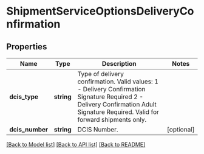 # ShipmentServiceOptionsDeliveryConfirmation

## Properties
Name | Type | Description | Notes
------------ | ------------- | ------------- | -------------
**dcis_type** | **string** | Type of delivery confirmation.  Valid values:  1 - Delivery Confirmation Signature Required 2 - Delivery Confirmation Adult Signature Required. Valid for forward shipments only. | 
**dcis_number** | **string** | DCIS Number. | [optional] 

[[Back to Model list]](../../README.md#documentation-for-models) [[Back to API list]](../../README.md#documentation-for-api-endpoints) [[Back to README]](../../README.md)

